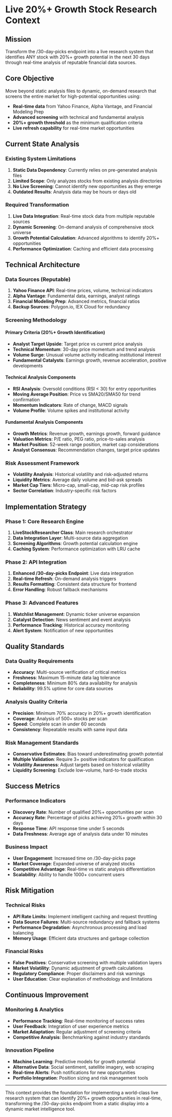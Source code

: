 # Live 20%+ Growth Stock Research Context

## Mission
Transform the /30-day-picks endpoint into a live research system that identifies ANY stock with 20%+ growth potential in the next 30 days through real-time analysis of reputable financial data sources.

## Core Objective
Move beyond static analysis files to dynamic, on-demand research that screens the entire market for high-potential opportunities using:
- **Real-time data** from Yahoo Finance, Alpha Vantage, and Financial Modeling Prep
- **Advanced screening** with technical and fundamental analysis
- **20%+ growth threshold** as the minimum qualification criteria
- **Live refresh capability** for real-time market opportunities

## Current State Analysis

### Existing System Limitations
1. **Static Data Dependency**: Currently relies on pre-generated analysis files
2. **Limited Scope**: Only analyzes stocks from existing analysis directories
3. **No Live Screening**: Cannot identify new opportunities as they emerge
4. **Outdated Results**: Analysis data may be hours or days old

### Required Transformation
1. **Live Data Integration**: Real-time stock data from multiple reputable sources
2. **Dynamic Screening**: On-demand analysis of comprehensive stock universe
3. **Growth Potential Calculation**: Advanced algorithms to identify 20%+ opportunities
4. **Performance Optimization**: Caching and efficient data processing

## Technical Architecture

### Data Sources (Reputable)
1. **Yahoo Finance API**: Real-time prices, volume, technical indicators
2. **Alpha Vantage**: Fundamental data, earnings, analyst ratings
3. **Financial Modeling Prep**: Advanced metrics, financial ratios
4. **Backup Sources**: Polygon.io, IEX Cloud for redundancy

### Screening Methodology

#### Primary Criteria (20%+ Growth Identification)
- **Analyst Target Upside**: Target price vs current price analysis
- **Technical Momentum**: 30-day price momentum and trend analysis
- **Volume Surge**: Unusual volume activity indicating institutional interest
- **Fundamental Catalysts**: Earnings growth, revenue acceleration, positive developments

#### Technical Analysis Components
- **RSI Analysis**: Oversold conditions (RSI < 30) for entry opportunities
- **Moving Average Position**: Price vs SMA20/SMA50 for trend confirmation
- **Momentum Indicators**: Rate of change, MACD signals
- **Volume Profile**: Volume spikes and institutional activity

#### Fundamental Analysis Components
- **Growth Metrics**: Revenue growth, earnings growth, forward guidance
- **Valuation Metrics**: P/E ratio, PEG ratio, price-to-sales analysis
- **Market Position**: 52-week range position, market cap considerations
- **Analyst Consensus**: Recommendation changes, target price updates

### Risk Assessment Framework
- **Volatility Analysis**: Historical volatility and risk-adjusted returns
- **Liquidity Metrics**: Average daily volume and bid-ask spreads
- **Market Cap Tiers**: Micro-cap, small-cap, mid-cap risk profiles
- **Sector Correlation**: Industry-specific risk factors

## Implementation Strategy

### Phase 1: Core Research Engine
1. **LiveStockResearcher Class**: Main research orchestrator
2. **Data Integration Layer**: Multi-source data aggregation
3. **Screening Algorithms**: Growth potential calculation engine
4. **Caching System**: Performance optimization with LRU cache

### Phase 2: API Integration
1. **Enhanced /30-day-picks Endpoint**: Live data integration
2. **Real-time Refresh**: On-demand analysis triggers
3. **Results Formatting**: Consistent data structure for frontend
4. **Error Handling**: Robust fallback mechanisms

### Phase 3: Advanced Features
1. **Watchlist Management**: Dynamic ticker universe expansion
2. **Catalyst Detection**: News sentiment and event analysis
3. **Performance Tracking**: Historical accuracy monitoring
4. **Alert System**: Notification of new opportunities

## Quality Standards

### Data Quality Requirements
- **Accuracy**: Multi-source verification of critical metrics
- **Freshness**: Maximum 15-minute data lag tolerance
- **Completeness**: Minimum 80% data availability for analysis
- **Reliability**: 99.5% uptime for core data sources

### Analysis Quality Criteria
- **Precision**: Minimum 70% accuracy in 20%+ growth identification
- **Coverage**: Analysis of 500+ stocks per scan
- **Speed**: Complete scan in under 60 seconds
- **Consistency**: Repeatable results with same input data

### Risk Management Standards
- **Conservative Estimates**: Bias toward underestimating growth potential
- **Multiple Validation**: Require 3+ positive indicators for qualification
- **Volatility Awareness**: Adjust targets based on historical volatility
- **Liquidity Screening**: Exclude low-volume, hard-to-trade stocks

## Success Metrics

### Performance Indicators
- **Discovery Rate**: Number of qualified 20%+ opportunities per scan
- **Accuracy Rate**: Percentage of picks achieving 20%+ growth within 30 days
- **Response Time**: API response time under 5 seconds
- **Data Freshness**: Average age of analysis data under 10 minutes

### Business Impact
- **User Engagement**: Increased time on /30-day-picks page
- **Market Coverage**: Expanded universe of analyzed stocks
- **Competitive Advantage**: Real-time vs static analysis differentiation
- **Scalability**: Ability to handle 1000+ concurrent users

## Risk Mitigation

### Technical Risks
- **API Rate Limits**: Implement intelligent caching and request throttling
- **Data Source Failures**: Multi-source redundancy and fallback systems
- **Performance Degradation**: Asynchronous processing and load balancing
- **Memory Usage**: Efficient data structures and garbage collection

### Financial Risks
- **False Positives**: Conservative screening with multiple validation layers
- **Market Volatility**: Dynamic adjustment of growth calculations
- **Regulatory Compliance**: Proper disclaimers and risk warnings
- **User Education**: Clear explanation of methodology and limitations

## Continuous Improvement

### Monitoring & Analytics
- **Performance Tracking**: Real-time monitoring of success rates
- **User Feedback**: Integration of user experience metrics
- **Market Adaptation**: Regular adjustment of screening criteria
- **Competitive Analysis**: Benchmarking against industry standards

### Innovation Pipeline
- **Machine Learning**: Predictive models for growth potential
- **Alternative Data**: Social sentiment, satellite imagery, web scraping
- **Real-time Alerts**: Push notifications for new opportunities
- **Portfolio Integration**: Position sizing and risk management tools

---

This context provides the foundation for implementing a world-class live research system that can identify 20%+ growth opportunities in real-time, transforming the /30-day-picks endpoint from a static display into a dynamic market intelligence tool.